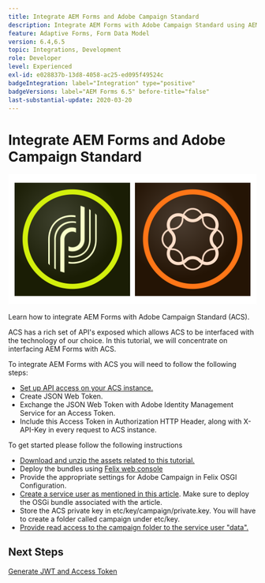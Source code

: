 ```yaml
---
title: Integrate AEM Forms and Adobe Campaign Standard
description: Integrate AEM Forms with Adobe Campaign Standard using AEM Forms Form Data Model to fetch ACS campaign profile information etc.
feature: Adaptive Forms, Form Data Model
version: 6.4,6.5
topic: Integrations, Development
role: Developer
level: Experienced
exl-id: e028837b-13d8-4058-ac25-ed095f49524c
badgeIntegration: label="Integration" type="positive"
badgeVersions: label="AEM Forms 6.5" before-title="false"
last-substantial-update: 2020-03-20
---
```

# Integrate AEM Forms and Adobe Campaign Standard

 ![formsandcampaign](assets/helpx-cards-forms.png)

Learn how to integrate AEM Forms with Adobe Campaign Standard (ACS).

ACS has a rich set of API's exposed which allows ACS to be interfaced with the technology of our choice. In this tutorial, we will concentrate on interfacing AEM Forms with ACS.

To integrate AEM Forms with ACS you will need to follow the following steps:

* [Set up API access on your ACS instance.](https://experienceleague.adobe.com/docs/campaign-standard/using/working-with-apis/get-started-apis.html?lang=en)
* Create JSON Web Token.
* Exchange the JSON Web Token with Adobe Identity Management Service for an Access Token.
* Include this Access Token in Authorization HTTP Header, along with X-API-Key in every request to ACS instance.

To get started please follow the following instructions

* [Download and unzip the assets related to this tutorial.](assets/aem-forms-and-acs-bundles.zip)
* Deploy the bundles using [Felix web console](http://localhost:4502/system/console/bundles)
* Provide the appropriate settings for Adobe Campaign in Felix OSGI Configuration.
* [Create a service user as mentioned in this article](/help/forms/adaptive-forms/service-user-tutorial-develop.md). Make sure to deploy the OSGi bundle associated with the article.
* Store the ACS private key in etc/key/campaign/private.key. You will have to create a folder called campaign under etc/key.
* [Provide read access to the campaign folder to the service user "data".](http://localhost:4502/useradmin)

## Next Steps

[Generate JWT and Access Token](partone.md)
